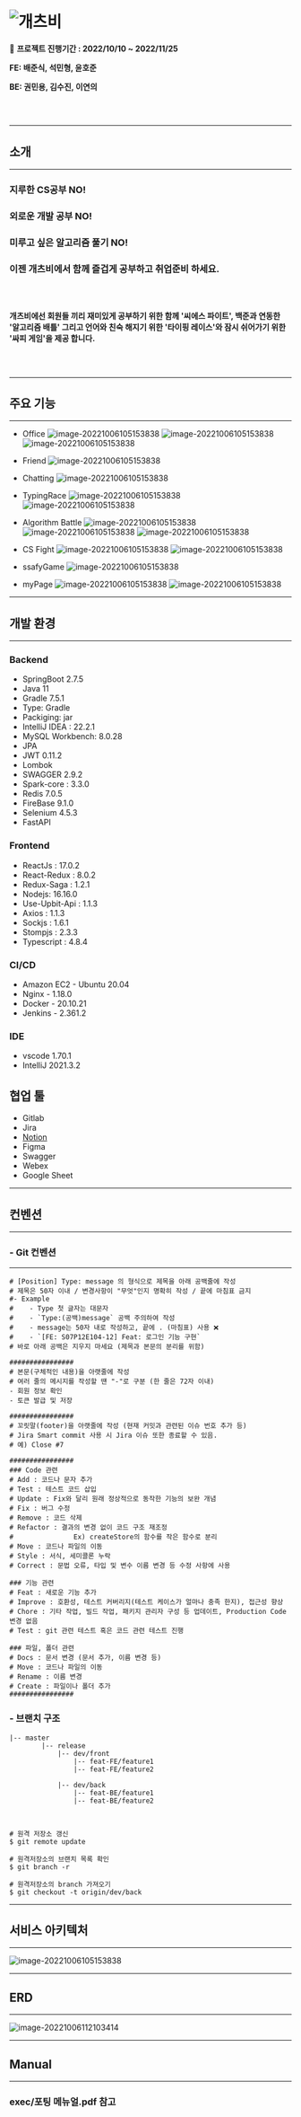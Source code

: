 # ![개츠비](README.assets/Logo.png)

📆 **프로젝트 진행기간 : 2022/10/10 ~ 2022/11/25**

**FE: 배준식, 석민형, 윤호준**

**BE: 권민용, 김수진, 이연의**
###  <br>
***
## 소개
***

### 지루한 CS공부 NO!

### 외로운 개발 공부 NO!

### 미루고 싶은 알고리즘 풀기 NO!

### 이젠 개츠비에서 함께 즐겁게 공부하고 취업준비 하세요.


###  <br>


#### 개츠비에선 회원들 끼리 재미있게 공부하기 위한 함께 '씨에스 파이트', 백준과 연동한 '알고리즘 배틀' 그리고 언어와 친숙 해지기 위한 '타이핑 레이스'와 잠시 쉬어가기 위한 '싸피 게임'을 제공 합니다.

###  <br>
***
## 주요 기능
***
- Office
![image-20221006105153838](README.assets/office1.png)
![image-20221006105153838](README.assets/office2.png)
![image-20221006105153838](README.assets/office3.png)
- Friend
![image-20221006105153838](README.assets/friend.png)
- Chatting
![image-20221006105153838](README.assets/chat.png)

- TypingRace
![image-20221006105153838](README.assets/typing1.png)
![image-20221006105153838](README.assets/typing2.png)

- Algorithm Battle
![image-20221006105153838](README.assets/algo1.png)
![image-20221006105153838](README.assets/algo2.png)
![image-20221006105153838](README.assets/algo3.png)

- CS Fight
![image-20221006105153838](README.assets/cs1.png)
![image-20221006105153838](README.assets/cs2.png)

- ssafyGame
![image-20221006105153838](README.assets/ssafy.png)

- myPage
![image-20221006105153838](README.assets/mypage1.png)
![image-20221006105153838](README.assets/mypage2.png)
---
## 개발 환경
---
###  Backend

- SpringBoot 2.7.5
- Java 11
- Gradle 7.5.1
- Type: Gradle
- Packiging: jar
- IntelliJ IDEA : 22.2.1
- MySQL Workbench: 8.0.28
- JPA
- JWT 0.11.2
- Lombok
- SWAGGER 2.9.2
- Spark-core : 3.3.0
- Redis 7.0.5
- FireBase 9.1.0
- Selenium 4.5.3
- FastAPI

###  Frontend

- ReactJs : 17.0.2
- React-Redux : 8.0.2
- Redux-Saga : 1.2.1
- Nodejs: 16.16.0
- Use-Upbit-Api : 1.1.3
- Axios : 1.1.3
- Sockjs : 1.6.1
- Stompjs : 2.3.3
- Typescript : 4.8.4


### CI/CD

- Amazon EC2 - Ubuntu 20.04
- Nginx - 1.18.0
- Docker - 20.10.21
- Jenkins - 2.361.2

### IDE

- vscode 1.70.1
- IntelliJ 2021.3.2

## 협업 툴
- Gitlab
- Jira
- [Notion](https://www.notion.so/PJT-E104-01d0d4394ab0412396877c8d60e15b8a)
- Figma
- Swagger
- Webex
- Google Sheet

 


---
## 컨벤션
---
### - Git 컨벤션

------

```################
# [Position] Type: message 의 형식으로 제목을 아래 공백줄에 작성
# 제목은 50자 이내 / 변경사항이 "무엇"인지 명확히 작성 / 끝에 마침표 금지    
#- Example
#    - Type 첫 글자는 대문자
#    - `Type:(공백)message` 공백 주의하여 작성
#    - message는 50자 내로 작성하고, 끝에 . (마침표) 사용 ❌
#    - `[FE: S07P12E104-12] Feat: 로그인 기능 구현`
# 바로 아래 공백은 지우지 마세요 (제목과 본문의 분리를 위함)

################
# 본문(구체적인 내용)을 아랫줄에 작성
# 여러 줄의 메시지를 작성할 땐 "-"로 구분 (한 줄은 72자 이내)
- 회원 정보 확인
- 토큰 발급 및 저장

################
# 꼬릿말(footer)을 아랫줄에 작성 (현재 커밋과 관련된 이슈 번호 추가 등)
# Jira Smart commit 사용 시 Jira 이슈 또한 종료할 수 있음.
# 예) Close #7

################
### Code 관련
# Add : 코드나 문자 추가
# Test : 테스트 코드 삽입
# Update : Fix와 달리 원래 정상적으로 동작한 기능의 보완 개념
# Fix : 버그 수정
# Remove : 코드 삭제
# Refactor : 결과의 변경 없이 코드 구조 재조정
#               Ex) createStore의 함수를 작은 함수로 분리
# Move : 코드나 파일의 이동
# Style : 서식, 세미콜론 누락
# Correct : 문법 오류, 타입 및 변수 이름 변경 등 수정 사항에 사용

### 기능 관련
# Feat : 새로운 기능 추가
# Improve : 호환성, 테스트 커버리지(테스트 케이스가 얼마나 충족 한지), 접근성 향상
# Chore : 기타 작업, 빌드 작업, 패키지 관리자 구성 등 업데이트, Production Code 변경 없음
# Test : git 관련 테스트 혹은 코드 관련 테스트 진행

### 파일, 폴더 관련
# Docs : 문서 변경 (문서 추가, 이름 변경 등)
# Move : 코드나 파일의 이동
# Rename : 이름 변경
# Create : 파일이나 폴더 추가
################

```


### - 브랜치 구조
```
|-- master
		|-- release
		    |-- dev/front
		        |-- feat-FE/feature1
		        |-- feat-FE/feature2
		
		    |-- dev/back
		        |-- feat-BE/feature1
		        |-- feat-BE/feature2

                
                
# 원격 저장소 갱신
$ git remote update

# 원격저장소의 브랜치 목록 확인
$ git branch -r

# 원격저장소의 branch 가져오기
$ git checkout -t origin/dev/back
```
---
## 서비스 아키텍처
---
![image-20221006105153838](README.assets/ServiceArchitecture.png)

---
## ERD
---
![image-20221006112103414](README.assets/erd.png)

***
## Manual
***
### exec/포팅 메뉴얼.pdf 참고